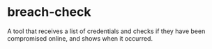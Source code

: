 # breach-check
A tool that receives a list of credentials and checks if they have been compromised online, and shows when it occurred.

